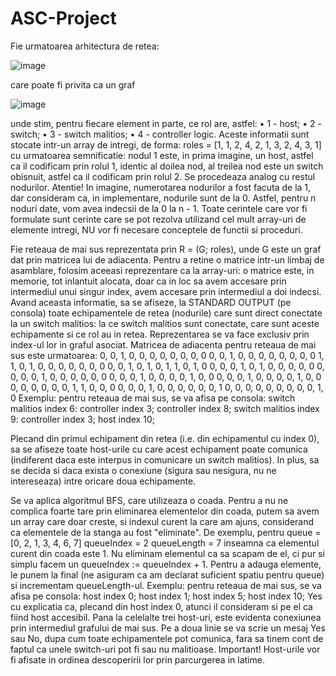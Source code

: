 # ASC-Project
Fie urmatoarea arhitectura de retea:

![image](https://user-images.githubusercontent.com/79991306/156546226-3b913858-509d-470d-b1c2-121f5ecd9240.png)

care poate fi privita ca un graf

![image](https://user-images.githubusercontent.com/79991306/156546357-53a76030-74e8-4587-af26-3fbbcf6fb174.png)

unde stim, pentru fiecare element in parte, ce rol are, astfel:
• 1 - host;
• 2 - switch;
• 3 - switch malitios;
• 4 - controller logic.
Aceste informatii sunt stocate intr-un array de intregi, de forma:
roles = [1, 1, 2, 4, 2, 1, 3, 2, 4, 3, 1]
cu urmatoarea semnificatie: nodul 1 este, in prima imagine, un host, astfel ca il codificam prin
rolul 1, identic al doilea nod, al treilea nod este un switch obisnuit, astfel ca il codificam prin rolul
2. Se procedeaza analog cu restul nodurilor. Atentie! In imagine, numerotarea nodurilor a fost
facuta de la 1, dar consideram ca, in implementare, nodurile sunt de la 0. Astfel, pentru n noduri
date, vom avea indecsii de la 0 la n - 1.
Toate cerintele care vor fi formulate sunt cerinte care se pot rezolva utilizand cel mult array-uri
de elemente intregi, NU vor fi necesare conceptele de functii si proceduri.

Fie reteaua de mai sus reprezentata prin R = (G; roles), unde G este un graf dat prin matricea lui
de adiacenta. Pentru a retine o matrice intr-un limbaj de asamblare, folosim aceeasi reprezentare
ca la array-uri: o matrice este, in memorie, tot inlantuit alocata, doar ca in loc sa avem accesare
prin intermediul unui singur index, avem accesare prin intermediul a doi indecsi. Avand aceasta
informatie, sa se afiseze, la STANDARD OUTPUT (pe consola) toate echipamentele de retea
(nodurile) care sunt direct conectate la un switch malitios: la ce switch malitios sunt conectate, care
sunt aceste echipamente si ce rol au in retea. Reprezentarea se va face exclusiv prin index-ul lor in
graful asociat.
Matricea de adiacenta pentru reteaua de mai sus este urmatoarea:
0, 0, 1, 0, 0, 0, 0, 0, 0, 0, 0
0, 0, 1, 0, 0, 0, 0, 0, 0, 0, 0
1, 1, 0, 1, 0, 0, 0, 0, 0, 0, 0
0, 0, 1, 0, 1, 0, 1, 1, 0, 1, 0
0, 0, 0, 1, 0, 1, 0, 0, 0, 0, 0
0, 0, 0, 0, 1, 0, 0, 0, 0, 0, 0
0, 0, 0, 1, 0, 0, 0, 0, 1, 0, 0
0, 0, 0, 1, 0, 0, 0, 0, 1, 0, 0
0, 0, 0, 0, 0, 0, 1, 1, 0, 0, 0
0, 0, 0, 1, 0, 0, 0, 0, 0, 0, 1
0, 0, 0, 0, 0, 0, 0, 0, 0, 1, 0
Exemplu: pentru reteaua de mai sus, se va afisa pe consola:
switch malitios index 6: controller index 3; controller index 8;
switch malitios index 9: controller index 3; host index 10;

Plecand din primul echipament din retea (i.e. din echipamentul cu index 0), sa se afiseze toate
host-urile cu care acest echipament poate comunica (indiferent daca este interpus in comunicare
un switch malitios). In plus, sa se decida si daca exista o conexiune (sigura sau nesigura, nu ne
intereseaza) intre oricare doua echipamente.

Se va aplica algoritmul BFS, care utilizeaza o coada. Pentru a nu ne complica foarte tare
prin eliminarea elementelor din coada, putem sa avem un array care doar creste, si indexul curent
la care am ajuns, considerand ca elementele de la stanga au fost "eliminate". De exemplu, pentru
queue = [0, 2, 1, 3, 4, 6, 7]
queueIndex = 2
queueLength = 7
inseamna ca elementul curent din coada este 1. Nu eliminam elementul ca sa scapam de el, ci
pur si simplu facem un queueIndex := queueIndex + 1. Pentru a adauga elemente, le punem la
final (ne asiguram ca am declarat suficient spatiu pentru queue) si incrementam queueLength-ul.
Exemplu: pentru reteaua de mai sus, se va afisa pe consola:
host index 0; host index 1; host index 5; host index 10;
Yes
cu explicatia ca, plecand din host index 0, atunci il consideram si pe el ca fiind host accesibil.
Pana la celelalte trei host-uri, este evidenta conexiunea prin intermediul grafului de mai sus. Pe a
doua linie se va scrie un mesaj Yes sau No, dupa cum toate echipamentele pot comunica, fara sa
tinem cont de faptul ca unele switch-uri pot fi sau nu malitioase.
Important! Host-urile vor fi afisate in ordinea descoperirii lor prin parcurgerea in latime.
